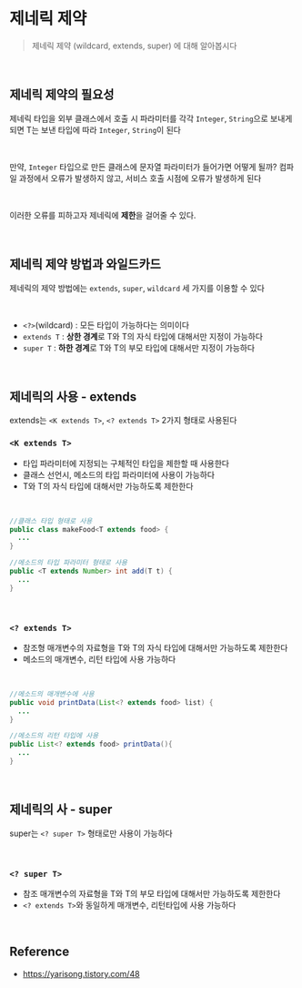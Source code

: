 # 제네릭 제약
> 제네릭 제약 (wildcard, extends, super) 에 대해 알아봅시다

<br>

## 제네릭 제약의 필요성
제네릭 타입을 외부 클래스에서 호출 시 파라미터를 각각 `Integer`, `String`으로 보내게 되면
T는 보낸 타입에 따라 `Integer`, `String`이 된다

<br>

만약, `Integer` 타입으로 만든 클래스에 문자열 파라미터가 들어가면 어떻게 될까?
컴파일 과정에서 오류가 발생하지 않고, 서비스 호출 시점에 오류가 발생하게 된다

<br>

이러한 오류를 피하고자 제네릭에 **제한**을 걸어줄 수 있다.

<br>

## 제네릭 제약 방법과 와일드카드
제네릭의 제약 방법에는 `extends`, `super`, `wildcard` 세 가지를 이용할 수 있다

<br>

- `<?>`(wildcard) : 모든 타입이 가능하다는 의미이다
- `extends T` : **상한 경계**로 T와 T의 자식 타입에 대해서만 지정이 가능하다
- `super T` : **하한 경계**로 T와 T의 부모 타입에 대해서만 지정이 가능하다

<br>

## 제네릭의 사용 - extends
extends는 `<K extends T>`, `<? extends T>` 2가지 형태로 사용된다

### `<K extends T>`
- 타입 파라미터에 지정되는 구체적인 타입을 제한할 때 사용한다
- 클래스 선언시, 메소드의 타입 파라미터에 사용이 가능하다
- T와 T의 자식 타입에 대해서만 가능하도록 제한한다

<br>

```java
//클래스 타입 형태로 사용
public class makeFood<T extends food> {
  ...
}

//메소드의 타입 파라미터 형태로 사용
public <T extends Number> int add(T t) {
  ...
}
```

<br>

### `<? extends T>`
- 참조형 매개변수의 자료형을 T와 T의 자식 타입에 대해서만 가능하도록 제한한다
- 메소드의 매개변수, 리턴 타입에 사용 가능하다

<br>

```java
//메소드의 매개변수에 사용
public void printData(List<? extends food> list) {
  ...
}

//메소드의 리턴 타입에 사용
public List<? extends food> printData(){
  ...
}
```

<br>

## 제네릭의 사 - super
super는 `<? super T>` 형태로만 사용이 가능하다

<br>

### `<? super T>`
- 참조 매개변수의 자료형을 T와 T의 부모 타입에 대해서만 가능하도록 제한한다
- `<? extends T>`와 동일하게 매개변수, 리턴타입에 사용 가능하다

<br>

## Reference
- https://yarisong.tistory.com/48

